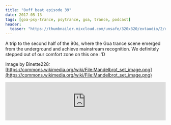 ```yaml
---
title: "0xff beat episode 39"
date: 2017-05-13
tags: [goa-psy-trance, psytrance, goa, trance, podcast]
header:
  teaser: "https://thumbnailer.mixcloud.com/unsafe/320x320/extaudio/2/d/7/2/d3aa-8a2f-4eff-b628-82856af490c8"
---
```


A trip to the second half of the 90s, where the Goa trance scene emerged from the underground and achieve mainstream recognition. We definitely stepped out of our comfort zone on this one :'D

Image by Binette228: [https://commons.wikimedia.org/wiki/File:Mandelbrot_set_image.png](https://commons.wikimedia.org/wiki/File:Mandelbrot_set_image.png)

<iframe width="100%" height="120" src="https://www.mixcloud.com/widget/iframe/?hide_cover=1&light=1&feed=%2F0xff-beat%2F0xff-beat-episode-39%2F" frameborder="0" ></iframe>

